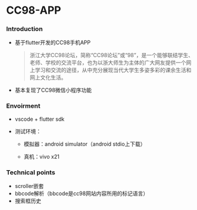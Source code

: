 # CC98-APP
### Introduction

+ 基于flutter开发的CC98手机APP

  >  浙江大学CC98论坛，简称“CC98论坛”或“98”，是一个能够联结学生、老师、学校的交流平台，也为以浙大师生为主体的广大网友提供一个网上学习和交流的途径，从中充分展现当代大学生多姿多彩的课余生活和网上文化生活。

+ 基本复现了CC98微信小程序功能

### Envoirment

+ vscode + flutter sdk 

+ 测试环境：

  - 模拟器：android simulator（android stdio上下载）

  - 真机：vivo x21

### Technical points

+ scroller嵌套
+ bbcode解析（bbcode是cc98网站内容所用的标记语言）
+ 搜索框历史


